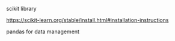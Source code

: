 scikit library

https://scikit-learn.org/stable/install.html#installation-instructions

pandas for data management
